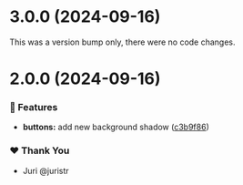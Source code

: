 # 3.0.0 (2024-09-16)

This was a version bump only, there were no code changes.

# 2.0.0 (2024-09-16)


### 🚀 Features

- **buttons:** add new background shadow ([c3b9f86](https://github.com/CarlosGilB/tuskydesign/commit/c3b9f86))

### ❤️  Thank You

- Juri @juristr